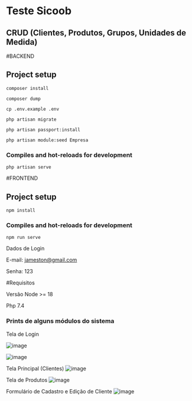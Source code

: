 # Teste Sicoob

## CRUD (Clientes, Produtos, Grupos, Unidades de Medida)

#BACKEND

## Project setup
```
composer install

composer dump

cp .env.example .env

php artisan migrate

php artisan passport:install

php artisan module:seed Empresa

```

### Compiles and hot-reloads for development
```
php artisan serve
```


#FRONTEND
## Project setup
```
npm install
```

### Compiles and hot-reloads for development
```
npm run serve
```
Dados de Login

E-mail: jameston@gmail.com

Senha: 123

#Requisitos

Versão Node >= 18

Php 7.4

### Prints de alguns módulos do sistema
Tela de Login

![image](https://github.com/Jameston/Sicoob/assets/33075104/8eaa7d91-1351-4f61-9758-6e529667d9f6)

![image](https://github.com/Jameston/Sicoob/assets/33075104/1c2cd1e1-2e8c-4d56-84e4-1bf29d502ef8)

Tela Principal (Clientes)
![image](https://github.com/Jameston/Sicoob/assets/33075104/a84639e1-662a-4a2e-9173-bcb7af295725)

Tela de Produtos
![image](https://github.com/Jameston/Sicoob/assets/33075104/431a76e8-735f-4cc4-abda-3e16822b709f)

Formulário de Cadastro e Edição de Cliente
![image](https://github.com/Jameston/Sicoob/assets/33075104/540d171c-4f99-4a09-a7fa-acb50cdf57d5)

